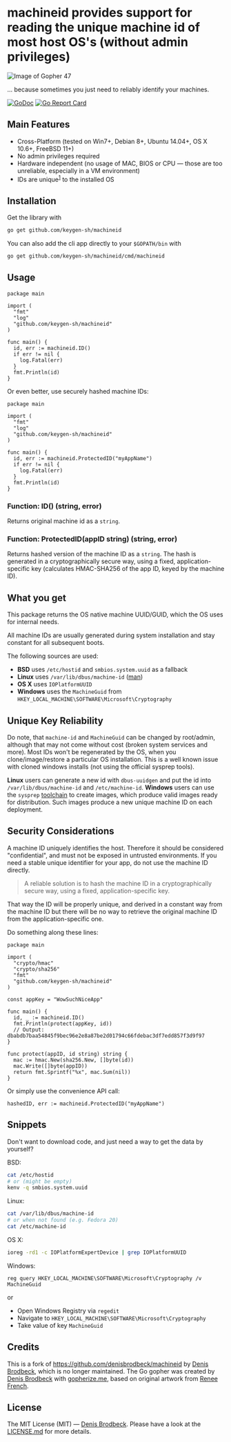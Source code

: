 # machineid provides support for reading the unique machine id of most host OS's (without admin privileges)

![Image of Gopher 47](logo.png)

… because sometimes you just need to reliably identify your machines.

[![GoDoc](https://godoc.org/github.com/keygen-sh/machineid?status.svg)](https://godoc.org/github.com/keygen-sh/machineid) [![Go Report Card](https://goreportcard.com/badge/github.com/keygen-sh/machineid)](https://goreportcard.com/report/github.com/keygen-sh/machineid)

## Main Features

* Cross-Platform (tested on Win7+, Debian 8+, Ubuntu 14.04+, OS X 10.6+, FreeBSD 11+)
* No admin privileges required
* Hardware independent (no usage of MAC, BIOS or CPU — those are too unreliable, especially in a VM environment)
* IDs are unique<sup>[1](#unique-key-reliability)</sup> to the installed OS

## Installation

Get the library with

```bash
go get github.com/keygen-sh/machineid
```

You can also add the cli app directly to your `$GOPATH/bin` with

```bash
go get github.com/keygen-sh/machineid/cmd/machineid
```

## Usage

```golang
package main

import (
  "fmt"
  "log"
  "github.com/keygen-sh/machineid"
)

func main() {
  id, err := machineid.ID()
  if err != nil {
    log.Fatal(err)
  }
  fmt.Println(id)
}
```

Or even better, use securely hashed machine IDs:

```golang
package main

import (
  "fmt"
  "log"
  "github.com/keygen-sh/machineid"
)

func main() {
  id, err := machineid.ProtectedID("myAppName")
  if err != nil {
    log.Fatal(err)
  }
  fmt.Println(id)
}
```

### Function: ID() (string, error)

Returns original machine id as a `string`.

### Function: ProtectedID(appID string) (string, error)

Returns hashed version of the machine ID as a `string`. The hash is generated in a cryptographically secure way, using a fixed, application-specific key (calculates HMAC-SHA256 of the app ID, keyed by the machine ID).

## What you get

This package returns the OS native machine UUID/GUID, which the OS uses for internal needs.

All machine IDs are usually generated during system installation and stay constant for all subsequent boots.

The following sources are used:

* **BSD** uses `/etc/hostid` and `smbios.system.uuid` as a fallback
* **Linux** uses `/var/lib/dbus/machine-id` ([man](http://man7.org/linux/man-pages/man5/machine-id.5.html))
* **OS X** uses `IOPlatformUUID`
* **Windows** uses the `MachineGuid` from `HKEY_LOCAL_MACHINE\SOFTWARE\Microsoft\Cryptography`

## Unique Key Reliability

Do note, that `machine-id` and `MachineGuid` can be changed by root/admin, although that may not come without cost (broken system services and more).
Most IDs won't be regenerated by the OS, when you clone/image/restore a particular OS installation. This is a well known issue with cloned windows installs (not using the official sysprep tools).

**Linux** users can generate a new id with `dbus-uuidgen` and put the id into `/var/lib/dbus/machine-id` and `/etc/machine-id`.
**Windows** users can use the `sysprep` [toolchain](https://docs.microsoft.com/en-us/windows-hardware/manufacture/desktop/sysprep--generalize--a-windows-installation) to create images, which produce valid images ready for distribution. Such images produce a new unique machine ID on each deployment.

## Security Considerations

A machine ID uniquely identifies the host. Therefore it should be considered "confidential", and must not be exposed in untrusted environments. If you need a stable unique identifier for your app, do not use the machine ID directly.

> A reliable solution is to hash the machine ID in a cryptographically secure way, using a fixed, application-specific key.

That way the ID will be properly unique, and derived in a constant way from the machine ID but there will be no way to retrieve the original machine ID from the application-specific one.

Do something along these lines:

```golang
package main

import (
  "crypto/hmac"
  "crypto/sha256"
  "fmt"
  "github.com/keygen-sh/machineid"
)

const appKey = "WowSuchNiceApp"

func main() {
  id, _ := machineid.ID()
  fmt.Println(protect(appKey, id))
  // Output: dbabdb7baa54845f9bec96e2e8a87be2d01794c66fdebac3df7edd857f3d9f97
}

func protect(appID, id string) string {
  mac := hmac.New(sha256.New, []byte(id))
  mac.Write([]byte(appID))
  return fmt.Sprintf("%x", mac.Sum(nil))
}
```

Or simply use the convenience API call:

```golang
hashedID, err := machineid.ProtectedID("myAppName")
```

## Snippets

Don't want to download code, and just need a way to get the data by yourself?

BSD:

```bash
cat /etc/hostid
# or (might be empty)
kenv -q smbios.system.uuid
```

Linux:

```bash
cat /var/lib/dbus/machine-id
# or when not found (e.g. Fedora 20)
cat /etc/machine-id
```

OS X:

```bash
ioreg -rd1 -c IOPlatformExpertDevice | grep IOPlatformUUID
```

Windows:

```batch
reg query HKEY_LOCAL_MACHINE\SOFTWARE\Microsoft\Cryptography /v MachineGuid
```
or
* Open Windows Registry via `regedit`
* Navigate to `HKEY_LOCAL_MACHINE\SOFTWARE\Microsoft\Cryptography`
* Take value of key `MachineGuid`

## Credits

This is a fork of https://github.com/denisbrodbeck/machineid by [Denis Brodbeck](https://github.com/denisbrodbeck), which is no longer maintained. The Go gopher was created by [Denis Brodbeck](https://github.com/denisbrodbeck) with [gopherize.me](https://gopherize.me/), based on original artwork from [Renee French](http://reneefrench.blogspot.com/).

## License

The MIT License (MIT) — [Denis Brodbeck](https://github.com/denisbrodbeck). Please have a look at the [LICENSE.md](LICENSE.md) for more details.
